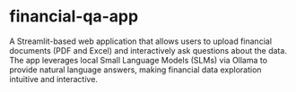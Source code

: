 # financial-qa-app
A Streamlit-based web application that allows users to upload financial documents (PDF and Excel) and interactively ask questions about the data. The app leverages local Small Language Models (SLMs) via Ollama to provide natural language answers, making financial data exploration intuitive and interactive.
